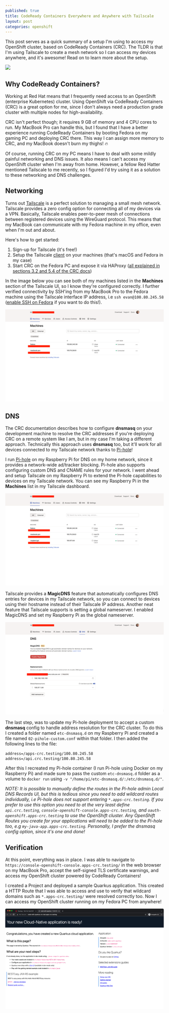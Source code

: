 ```yaml
---
published: true
title: CodeReady Containers Everywhere and Anywhere with Tailscale
layout: post
categories: openshift
---
```


This post serves as a quick summary of a setup I'm using to access my OpenShift
cluster, based on CodeReady Containers (CRC). The TLDR is that I'm using
Tailscale to create a mesh network so I can access my devices anywhere, and
it's awesome! Read on to learn more about the setup.

<img style="box-shadow: 0 0;" src="/res/img/posts/2022-03-15-crc-tailscale/crc-tailscale-mesh.png" />

## Why CodeReady Containers?

Working at Red Hat means that I frequently need access to an OpenShift  (enterprise Kubernetes)
cluster. Using OpenShift via CodeReady Containers (CRC) is a great option for
me, since I don't always need a production grade cluster with multiple nodes
for high-availability.

CRC isn't perfect though; it requires 9 GB of memory and 4 CPU cores to run.
My MacBook Pro can handle this, but I found that I have a better experience
running CodeReady Containers by booting Fedora on my gaming PC and deploying
CRC there. This way I can assign more memory to CRC, and my MacBook doesn't
burn my thighs! 🔥

Of course, running CRC on my PC means I have to deal with some mildly painful
networking and DNS issues. It also means I can't access my OpenShift cluster
when I'm away from home. However, a fellow Red Hatter mentioned Tailscale to me
recently, so I figured I'd try using it as a solution to these networking and
DNS challenges.


## Networking 

Turns out [Tailscale](https://tailscale.com/) is a perfect solution to managing
a small mesh network. Tailscale provides a zero config option for connecting all
of my devices via a VPN. Basically, Tailscale enables peer-to-peer mesh of
connections between registered devices using the WireGuard protocol. This means
that my MacBook can communicate with my Fedora machine in my office, even when
I'm out and about. 

Here's how to get started:

1. Sign-up for Tailscale (it's free!)
1. Setup the Tailscale [client](https://tailscale.com/download/) on your machines (that's macOS and Fedora in my case)
1. Start CRC on the Fedora PC and expose it via HAProxy ([all explained in sections 3.2 and 5.4 of the CRC docs](https://access.redhat.com/documentation/en-us/red_hat_codeready_containers/1.40/html/getting_started_guide/))

In the image below you can see both of my machines listed in the **Machines**
section of the Tailscale UI, so I know they're configured correctly. I further
verified connectivity by SSH'ing from my MacBook Pro to the Fedora machine
using the Tailscale interface IP address, i.e `ssh evan@100.80.245.58` ([enable SSH on Fedora](https://docs.fedoraproject.org/en-US/fedora/f34/system-administrators-guide/infrastructure-services/OpenSSH/#s2-ssh-configuration-sshd) if you want to do this!).

![](/res/img/posts/2022-03-15-crc-tailscale/crc-tailscale-dashboard-nopi.png)

## DNS

The CRC documentation describes how to configure **dnsmasq** on your development
machine to resolve the CRC addresses if you're deploying CRC on a remote system
like I am, but in my case I'm taking a different approach. Technically this
approach uses **dnsmasq** too, but it'll work for all devices connected to my
Tailscale network thanks to [Pi-hole](https://pi-hole.net/)!

I run [Pi-hole](https://pi-hole.net/) on my Raspberry Pi for DNS on my home
network, since it provides a network-wide ad/tracker blocking. Pi-hole also
supports configuring custom DNS and CNAME rules for your network. I went ahead
and setup Tailscale on my Raspberry Pi to extend the Pi-hole capabilities to
devices on my Tailscale network. You can see my Raspberry Pi in the **Machines**
list in my Tailscale dashboard.

![](/res/img/posts/2022-03-15-crc-tailscale/crc-tailscale-dashboard.png)

Tailscale provides a **MagicDNS** feature that automatically configures DNS
entries for devices in my Tailscale network, so you can connect to devices
using their hostname instead of their Tailscale IP address. Another neat
feature that Tailscale supports is setting a global nameserver. I enabled
MagicDNS and set my Raspberry Pi as the global nameserver.

![](/res/img/posts/2022-03-15-crc-tailscale/crc-tailscale-magic-dns.png)

The last step, was to update my Pi-hole deployment to accept a custom **dnsmasq**
config to handle address resolution for the CRC cluster. To do this I created a
folder named `etc-dnsmasq.d` on my Raspberry Pi and created a file named
`02-pihole-custom.conf` within that folder. I then added the following lines to
the file:

```
address=/apps-crc.testing/100.80.245.58
address=/api.crc.testing/100.80.245.58
```

After this I recreated my Pi-hole container (I run Pi-hole using Docker on my Raspberry Pi)
and made sure to pass the custom `etc-dnsmasq.d` folder as a volume to
`docker run` using `-v "/home/pi/etc-dnsmasq.d/:/etc/dnsmasq.d/"`.

_NOTE: It is possible to manually define the routes in the Pi-hole admin Local DNS Records UI, but this is tedious since you need to add wildcard routes individually, i.e Pi-hole does not support entering `*.apps-crc.testing`. If you prefer to use this option you need to at the very least define `api.crc.testing`, `console-openshift-console.apps-crc.testing`, and `oauth-openshift.apps-crc.testing` to use the OpenShift cluster. Any OpenShift Routes you create for your applications will need to be added to the Pi-hole too, e.g `my-java-app.apps-crc.testing`. Personally, I prefer the dnsmasq config option, since it's one and done!_

## Verification

At this point, everything was in place. I was able to navigate to `https://console-openshift-console.apps-crc.testing/`
in the web browser on my MacBook Pro, accept the self-signed TLS certificate
warnings, and access my OpenShift cluster powered by CodeReady Containers!

I created a Project and deployed a sample Quarkus application. This created a HTTP
Route that I was able to access and use to verify that wildcard domains such as
`*.apps-crc.testing/` were resolved correctly too. Now I can access my OpenShift
cluster running on my Fedora PC from anywhere!

![](/res/img/posts/2022-03-15-crc-tailscale/crc-tailscale-quarkus-app.png)

